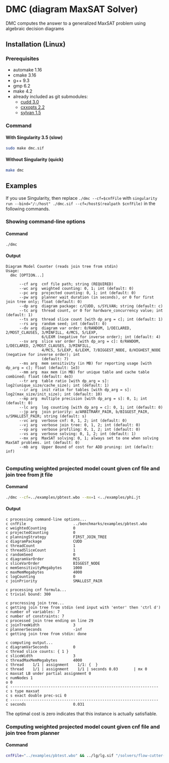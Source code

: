 # DMC (diagram MaxSAT Solver)
DMC computes the answer to a generalized MaxSAT problem using algebraic decision diagrams

<!-- ####################################################################### -->

## Installation (Linux)

### Prerequisites
- automake 1.16
- cmake 3.16
- g++ 9.3
- gmp 6.2
- make 4.2
- already included as git submodules:
  - [cudd 3.0](https://github.com/ivmai/cudd)
  - [cxxopts 2.2](https://github.com/jarro2783/cxxopts)
  - [sylvan 1.5](https://github.com/trolando/sylvan)

### Command
#### With Singularity 3.5 (slow)
```bash
sudo make dmc.sif
```
#### Without Singularity (quick)
```bash
make dmc
```

<!-- ####################################################################### -->

## Examples
If you use Singularity, then replace `./dmc --cf=$cnfFile` with `singularity run --bind="/:/host" ./dmc.sif --cf=/host$(realpath $cnfFile)` in the following commands.

### Showing command-line options
#### Command
```bash
./dmc
```
#### Output
```
Diagram Model Counter (reads join tree from stdin)
Usage:
  dmc [OPTION...]

      --cf arg  cnf file path; string (REQUIRED)
      --wc arg  weighted counting: 0, 1; int (default: 0)
      --pc arg  projected counting: 0, 1; int (default: 0)
      --pw arg  planner wait duration (in seconds), or 0 for first join tree only; float (default: 0)
      --dp arg  diagram package: c/CUDD, s/SYLVAN; string (default: c)
      --tc arg  thread count, or 0 for hardware_concurrency value; int (default: 1)
      --ts arg  thread slice count [with dp_arg = c]; int (default: 1)
      --rs arg  random seed; int (default: 0)
      --dv arg  diagram var order: 0/RANDOM, 1/DECLARED, 2/MOST_CLAUSES, 3/MINFILL, 4/MCS, 5/LEXP,
                6/LEXM (negative for inverse order); int (default: 4)
      --sv arg  slice var order [with dp_arg = c]: 0/RANDOM, 1/DECLARED, 2/MOST_CLAUSES, 3/MINFILL,
                4/MCS, 5/LEXP, 6/LEXM, 7/BIGGEST_NODE, 8/HIGHEST_NODE (negative for inverse order); int
                (default: 7)
      --ms arg  mem sensitivity (in MB) for reporting usage [with dp_arg = c]; float (default: 1e3)
      --mm arg  max mem (in MB) for unique table and cache table combined; float (default: 4e3)
      --tr arg  table ratio [with dp_arg = s]: log2(unique_size/cache_size); int (default: 1)
      --ir arg  init ratio for tables [with dp_arg = s]: log2(max_size/init_size); int (default: 10)
      --mp arg  multiple precision [with dp_arg = s]: 0, 1; int (default: 0)
      --lc arg  log counting [with dp_arg = c]: 0, 1; int (default: 0)
      --jp arg  join priority: a/ARBITRARY_PAIR, b/BIGGEST_PAIR, s/SMALLEST_PAIR; string (default: s)
      --vc arg  verbose cnf: 0, 1, 2; int (default: 0)
      --vj arg  verbose join tree: 0, 1, 2; int (default: 0)
      --vp arg  verbose profiling: 0, 1, 2; int (default: 0)
      --vs arg  verbose solving: 0, 1, 2; int (default: 1)
      --mx arg  MaxSAT solving: 0, 1; always set to one when solving MaxSAT problems. int (default: 0)
      --mb arg  Upper Bound of cost for ADD pruning: int (default: inf)
      
```

### Computing weighted projected model count given cnf file and join tree from jt file
#### Command
```bash
./dmc --cf=../examples/pbtest.wbo --mx=1 <../examples/phi.jt
```
#### Output
```
c processing command-line options...
c cnfFile                     ../benchmarks/examples/pbtest.wbo
c weightedCounting            0
c projectedCounting           0
c planningStrategy            FIRST_JOIN_TREE
c diagramPackage              CUDD
c threadCount                 1
c threadSliceCount            1
c randomSeed                  0
c diagramVarOrder             MCS
c sliceVarOrder               BIGGEST_NODE
c memSensitivityMegabytes     1000
c maxMemMegabytes             4000
c logCounting                 0
c joinPriority                SMALLEST_PAIR

c processing cnf formula...
c trivial bound: 300

c procressing join tree...
c getting join tree from stdin (end input with 'enter' then 'ctrl d')
c number of variables: 7
c number of constraints: 7
c processed join tree ending on line 29
c joinTreeWidth               3
c plannerSeconds              -inf
c getting join tree from stdin: done

c computing output...
c diagramVarSeconds           0
c thread slice counts: { 1 }
c sliceWidth                  3
c threadMaxMemMegabytes       4000
c thread    1/1 | assignment    1/1: {  }
c thread    1/1 | assignment    1/1 | seconds 0.03       | mx 0
c maxsat LB under partial assignment 0
c numNodes 1
o 0
c ------------------------------------------------------------------
c s type maxsat
c s exact double prec-sci 0
c ------------------------------------------------------------------
c seconds                     0.031

```
The optimal cost is zero indicates that this instance is actually satisfiable.

### Computing weighted projected model count given cnf file and join tree from planner
#### Command
```bash
cnfFile="../examples/pbtest.wbo" && ../lg/lg.sif "/solvers/flow-cutter-pace17/flow_cutter_pace17 -p 100" <$cnfFile | ./dmc --cf=$cnfFile --mx=1
```
